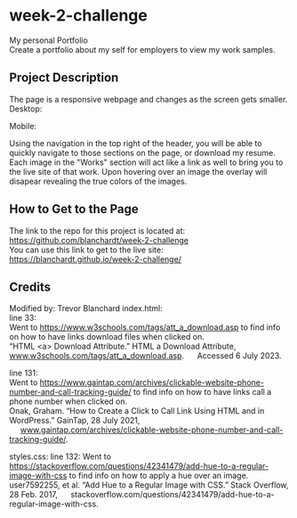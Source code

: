 # week-2-challenge
My personal Portfolio  
Create a portfolio about my self for employers to view my work samples.

## Project Description
The page is a responsive webpage and changes as the screen gets smaller.  
Desktop:  

Mobile:

Using the navigation in the top right of the header, you will be able to quickly navigate to those sections on the page, or download my resume. 
Each image in the "Works" section will act like a link as well to bring you to the live site of that work.  Upon hovering over an image
the overlay will disapear revealing the true colors of the images.

## How to Get to the Page
The link to the repo for this project is located at: https://github.com/blanchardt/week-2-challenge  
You can use this link to get to the live site: https://blanchardt.github.io/week-2-challenge/

## Credits
Modified by: Trevor Blanchard
index.html:  
line 33:  
Went to https://www.w3schools.com/tags/att_a_download.asp to find info on how to have links download files when clicked on.  
“HTML &lt;a&gt; Download Attribute.” HTML a Download Attribute, www.w3schools.com/tags/att_a_download.asp. 
&nbsp;&nbsp;&nbsp;&nbsp;&nbsp;Accessed 6 July 2023.

line 131:  
Went to https://www.gaintap.com/archives/clickable-website-phone-number-and-call-tracking-guide/ to find info on how to have links call a phone 
number when clicked on.  
Onak, Graham. “How to Create a Click to Call Link Using HTML and in WordPress.” GainTap, 28 July 2021,   
&nbsp;&nbsp;&nbsp;&nbsp;&nbsp;www.gaintap.com/archives/clickable-website-phone-number-and-call-tracking-guide/.

styles.css:
line 132:
Went to https://stackoverflow.com/questions/42341479/add-hue-to-a-regular-image-with-css to find info on how to apply a hue over an image.  
user7592255, et al. “Add Hue to a Regular Image with CSS.” Stack Overflow, 28 Feb. 2017, 
&nbsp;&nbsp;&nbsp;&nbsp;&nbsp;stackoverflow.com/questions/42341479/add-hue-to-a-regular-image-with-css.
